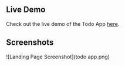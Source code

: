 ## Live Demo
Check out the live demo of the Todo App [here](https://kevin-the-dev.github.io/VS-Code-Landing-Page-Clone/).

## Screenshots
![Landing Page Screenshot](todo app.png)
